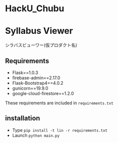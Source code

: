 # HackU_Chubu

# Syllabus Viewer
シラバスビューワー(仮プロダクト名)

## Requirements
- Flask==1.0.3
- firebase-admin==2.17.0
- Flask-Bootstrap4==4.0.2
- gunicorn==19.9.0
- google-cloud-firestore==1.2.0

These requirements are included in `requirements.txt`


## installation
- Type `pip install -t lin -r requirements.txt`
- Launch `python main.py`
